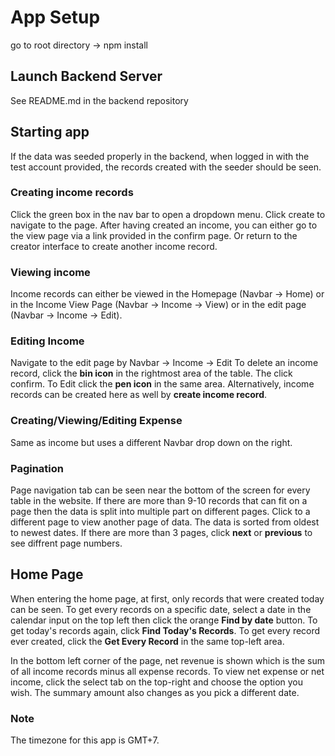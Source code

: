 # App Setup

go to root directory -> npm install

## Launch Backend Server

See README.md in the backend repository

## Starting app

If the data was seeded properly in the backend, when logged in with the test account provided, the records created with the seeder should be seen.

### Creating income records

Click the green box in the nav bar to open a dropdown menu. Click create to navigate to the page.
After having created an income, you can either go to the view page via a link provided in the confirm page. Or return to the creator interface to create another income record.

### Viewing income

Income records can either be viewed in the Homepage (Navbar -> Home) or in the Income View Page (Navbar -> Income -> View) or in the edit page (Navbar -> Income -> Edit).

### Editing Income

Navigate to the edit page by Navbar -> Income -> Edit
To delete an income record, click the **bin icon** in the rightmost area of the table. The click confirm.
To Edit click the **pen icon** in the same area.
Alternatively, income records can be created here as well by **create income record**.

### Creating/Viewing/Editing Expense

Same as income but uses a different Navbar drop down on the right.

### Pagination

Page navigation tab can be seen near the bottom of the screen for every table in the website.
If there are more than 9-10 records that can fit on a page then the data is split into multiple part on different pages.
Click to a different page to view another page of data. The data is sorted from oldest to newest dates.
If there are more than 3 pages, click **next** or **previous** to see diffrent page numbers.

## Home Page

When entering the home page, at first, only records that were created today can be seen. To get every records on a specific date, select a date in the calendar input on the top left then click the orange **Find by date** button.
To get today's records again, click **Find Today's Records**.
To get every record ever created, click the **Get Every Record** in the same top-left area.

In the bottom left corner of the page, net revenue is shown which is the sum of all income records minus all expense records.
To view net expense or net income, click the select tab on the top-right and choose the option you wish.
The summary amount also changes as you pick a different date.

### Note

The timezone for this app is GMT+7.
